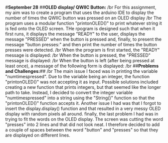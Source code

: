 #**September 28**
##**OLED display/ QWIIC Button:**
/br
 For this assignment, my aim was to create a program that uses the arduino IDE to display the number of times the QWIIC button was pressed on an OLED display
 /br
 The program uses a modular function "printonOLED()" to print whatever string it is fed onto the OLED screen. THe rpogram is designed such that when it first runs, it displays the message "READY" to the user, displays the message "PRESSED" when the button is pressed and, finally, to present the message "button presses:" and then print the number of times the button presses were detected. 
 /br
 When the program is first started, the "READY" message is displayed:
 /br
 When the button is pressed, the "PRESSED" message is displayed:
 /br
 When the button is left (after being pressed at least once), a message of the following form is displayed:
 /br
 ##**Problems and Challenges:**##
 /br
 The main issue I faced was in printing the variable "numtimespressed". Due to the variable being an integer, the function "printonOLED()" was not accepting it as input. Possible solutions included creating a new function that prints integers, but that seemed like the longer path to take. Instead, I decided to convert the integer variable "numtimespressed" into a string using the "String()" function so that the "printonOLED()" function accepts it. Another issue I had was that I forgot to insert the display.display() function and that resulted in a very messy OLED display with random pixels all around. finally, the last problem I had was in trying to fit the words on the OLED display. The screen was cutting the word "presses" into 2 lines and that did not look neat. I therefore decided to add a couple of spaces between the word "button" and "presses" so that they are displayed on different lines.
